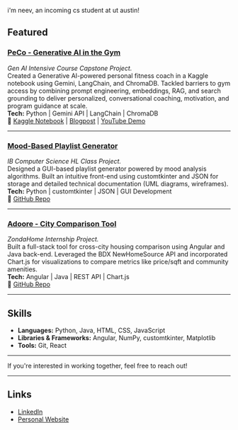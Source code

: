 i'm neev, an incoming cs student at ut austin!

## Featured

### [PeCo - Generative AI in the Gym](https://www.kaggle.com/code/guptaneev/peco-gen-ai-intensive-course-capstone)

_Gen AI Intensive Course Capstone Project._  
Created a Generative AI-powered personal fitness coach in a Kaggle notebook using Gemini, LangChain, and ChromaDB. Tackled barriers to gym access by combining prompt engineering, embeddings, RAG, and search grounding to deliver personalized, conversational coaching, motivation, and program guidance at scale.  
**Tech:** Python | Gemini API | LangChain | ChromaDB  
**🔗** [Kaggle Notebook](https://www.kaggle.com/code/guptaneev/peco-gen-ai-intensive-course-capstone) | [Blogpost](https://www.linkedin.com/pulse/how-can-we-use-generative-ai-gym-neev-gupta-iurnc/?trackingId=NTVZZCONS2eOJiMeSGJSww%3D%3D) | [YouTube Demo](https://www.youtube.com/watch?v=FMurg0jzzXQ)

---

### [Mood-Based Playlist Generator](https://github.com/guptaneev/mood-based_playlist_generator)

_IB Computer Science HL Class Project._  
Designed a GUI-based playlist generator powered by mood analysis algorithms. Built an intuitive front-end using customtkinter and JSON for storage and detailed technical documentation (UML diagrams, wireframes).  
**Tech:** Python | customtkinter | JSON | GUI Development  
**🔗** [GitHub Repo](https://github.com/guptaneev/mood-based_playlist_generator)

---

### [Adoore - City Comparison Tool](https://github.com/guptaneev/adoore)

_ZondaHome Internship Project._  
Built a full-stack tool for cross-city housing comparison using Angular and Java back-end. Leveraged the BDX NewHomeSource API and incorporated Chart.js for visualizations to compare metrics like price/sqft and community amenities.  
**Tech:** Angular | Java | REST API | Chart.js  
**🔗** [GitHub Repo](https://github.com/guptaneev/adoore)

---

## Skills

- **Languages:** Python, Java, HTML, CSS, JavaScript
- **Libraries & Frameworks:** Angular, NumPy, customtkinter, Matplotlib
- **Tools:** Git, React

---

If you're interested in working together, feel free to reach out!

---

## Links

- [LinkedIn](https://www.linkedin.com/in/neevgupta/)
- [Personal Website](https://neevgupta.vercel.app)
